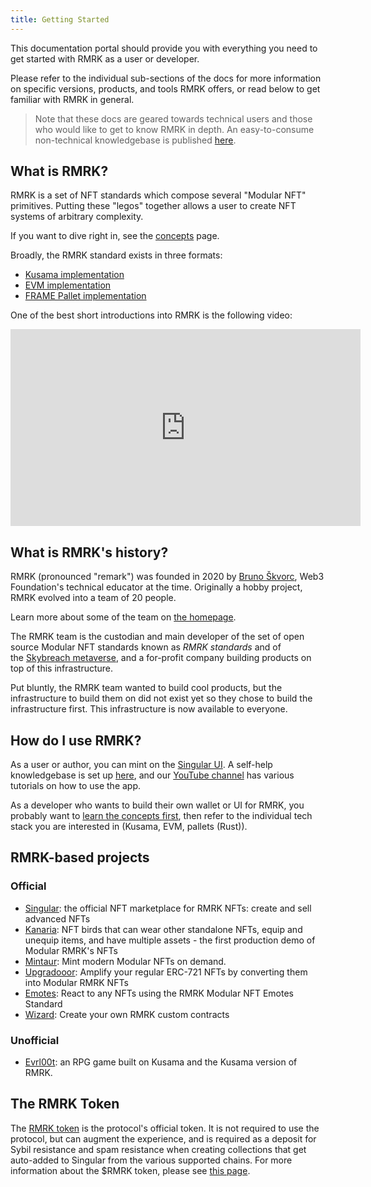 ```yaml
---
title: Getting Started
---
```


This documentation portal should provide you with everything you need to get started with RMRK as a
user or developer.

Please refer to the individual sub-sections of the docs for more information on specific versions,
products, and tools RMRK offers, or read below to get familiar with RMRK in general.

> Note that these docs are geared towards technical users and those who would like to get to know
> RMRK in depth. An easy-to-consume non-technical knowledgebase is published
> [here](https://rmrk.gitbook.io/rmrk-faqs/).

## What is RMRK?

RMRK is a set of NFT standards which compose several "Modular NFT" primitives. Putting these "legos"
together allows a user to create NFT systems of arbitrary complexity.

If you want to dive right in, see the [concepts](/concepts) page.

Broadly, the RMRK standard exists in three formats:

- [Kusama implementation](/rmrk2)
- [EVM implementation](/evm)
- [FRAME Pallet implementation](/pallets)

One of the best short introductions into RMRK is the following video:

<iframe width="560" height="315" src="https://www.youtube.com/embed/2Qwpllwpkdg" title="YouTube video player" frameborder="0" allow="accelerometer; autoplay; clipboard-write; encrypted-media; gyroscope; picture-in-picture" allowfullscreen></iframe>

## What is RMRK's history?

RMRK (pronounced "remark") was founded in 2020 by [Bruno Škvorc](https://twitter.com/bitfalls), Web3
Foundation's technical educator at the time. Originally a hobby project, RMRK evolved into a team of
20 people.

Learn more about some of the team on [the homepage](https://rmrk.app).

The RMRK team is the custodian and main developer of the set of open source Modular NFT standards known
as _RMRK standards_ and of the [Skybreach metaverse](https://skybreach.app), and a for-profit
company building products on top of this infrastructure.

Put bluntly, the RMRK team wanted to build cool products, but the infrastructure to build them on
did not exist yet so they chose to build the infrastructure first. This infrastructure is now
available to everyone.

## How do I use RMRK?

As a user or author, you can mint on the [Singular UI](https://singular.app). A self-help
knowledgebase is set up [here](https://coda.io/@rmrk/faq), and
our [YouTube channel](https://url.rmrk.app/yt) has various tutorials on how to use the app.

As a developer who wants to build their own wallet or UI for RMRK, you probably want to
[learn the concepts first](/concepts), then refer to the individual tech stack you are interested in
(Kusama, EVM, pallets (Rust)).

## RMRK-based projects

### Official

- [Singular](https://singular.app): the official NFT marketplace for RMRK NFTs: create and sell
  advanced NFTs
- [Kanaria](https://kanaria.rmrk.app): NFT birds that can wear other standalone NFTs, equip and
  unequip items, and have multiple assets - the first production demo of Modular RMRK's NFTs
- [Mintaur](https://mintaur.app): Mint modern Modular NFTs on demand. 
- [Upgradooor](https://upgradooor.app): Amplify your regular ERC-721 NFTs by converting them into Modular RMRK NFTs
- [Emotes](https://emotes.app): React to any NFTs using the RMRK Modular NFT Emotes Standard
- [Wizard](https://wizard.rmrk.dev/): Create your own RMRK custom contracts


### Unofficial

- [Evrl00t](https://game.evrloot.com/game): an RPG game built on Kusama and the Kusama version of
  RMRK.

## The RMRK Token

The [RMRK token](https://coinmarketcap.com/currencies/rmrk/) is the protocol's official token. It is
not required to use the protocol, but can augment the experience, and is required as a deposit for
Sybil resistance and spam resistance when creating collections that get auto-added to Singular from
the various supported chains. For more information about the $RMRK token, please see
[this page](https://singular.app/tokens).
